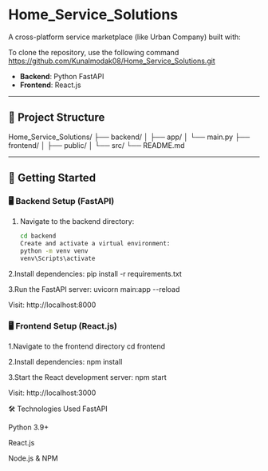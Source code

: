 # Home_Service_Solutions
A cross-platform service marketplace (like Urban Company) built with:

To clone the repository, use the following command
https://github.com/Kunalmodak08/Home_Service_Solutions.git


- **Backend**: Python FastAPI  
- **Frontend**: React.js  

---

## 📁 Project Structure
Home_Service_Solutions/
├── backend/
│   ├── app/
│   └── main.py
├── frontend/
│   ├── public/
│   └── src/
└── README.md



---

## 🚀 Getting Started

### 🖥️ Backend Setup (FastAPI)

1. Navigate to the backend directory:

   ```bash
   cd backend
   Create and activate a virtual environment:
   python -m venv venv
   venv\Scripts\activate

2.Install dependencies:
  pip install -r requirements.txt

3.Run the FastAPI server:
  uvicorn main:app --reload
  
Visit: http://localhost:8000

### 🖥️  Frontend Setup (React.js)
1.Navigate to the frontend directory
  cd frontend

2.Install dependencies:
  npm install

3.Start the React development server:
  npm start
 
 Visit: http://localhost:3000


🛠️ Technologies Used
FastAPI

Python 3.9+

React.js

Node.js & NPM
